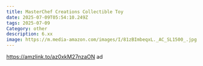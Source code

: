 ```yaml
---
title: MasterChef Creations Collectible Toy
date: 2025-07-09T05:54:10.249Z
tags: 2025-07-09
Category: other
description: 6.xx
image: https://m.media-amazon.com/images/I/81zBImbeqxL._AC_SL1500_.jpg
---
```

https://amzlink.to/az0xkM27nzaON ad